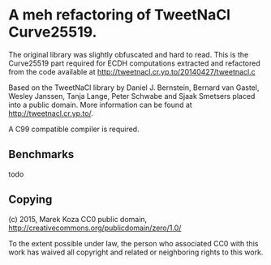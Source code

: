 A meh refactoring of TweetNaCl Curve25519.
==============================================


The original library was slightly obfuscated and hard to read. This is
the Curve25519 part required for ECDH computations extracted and refactored
from the code available at http://tweetnacl.cr.yp.to/20140427/tweetnacl.c

Based on the TweetNaCl library by Daniel J. Bernstein, Bernard van Gastel,
Wesley Janssen, Tanja Lange, Peter Schwabe and Sjaak Smetsers placed into
a public domain. More information can be found at http://tweetnacl.cr.yp.to/.

A C99 compatible compiler is required.


Benchmarks
-------------

todo


Copying
-----------


(c) 2015, Marek Koza
CC0 public domain, http://creativecommons.org/publicdomain/zero/1.0/

To the extent possible under law, the person who associated CC0 with this
work has waived all copyright and related or neighboring rights to this work.


